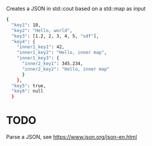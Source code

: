 
Creates a JSON in std::cout based on a std::map as input

```bash
{
  "key1": 10,
  "key2": "Hello, world",
  "key3": [1.2, 2, 3, 4, 5, "sdf"],
  "key4": {
    "inner1_key1": 42,
    "inner1_key2": "Hello, inner map",
    "inner1_key3": {
      "inner2_key1": 345.234,
      "inner2_key2": "Hello, inner map"
      }
    },
  "key5": true,
  "key6": null
  }
```

# TODO

Parse a JSON, see https://www.json.org/json-en.html

